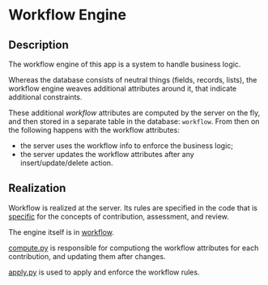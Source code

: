# Workflow Engine

## Description

The workflow engine of this app is a system to handle business logic.

Whereas the database consists of neutral things (fields, records, lists), the
workflow engine weaves additional attributes around it, that indicate additional
constraints.

These additional *workflow* attributes are computed by the server on the fly,
and then stored in a separate table in the database: `workflow`. From then on
the following happens with the workflow attributes:

*   the server uses the workflow info to enforce the business logic;
*   the server updates the workflow attributes after any insert/update/delete
    action.

## Realization

Workflow is realized at the server. Its
rules are specified in the code that is
[specific]({{repBase}}/server/controllers/specific}})
for the concepts of contribution, assessment, and review.

The engine itself is in
[workflow]({{repBase}}/server/controllers/workflow).

[compute.py]({{repBase}}/server/controllers/workflow/compute.py)
is responsible for computiong the workflow attributes for each contribution, and updating
them after changes.

[apply.py]({{repBase}}/server/controllers/workflow/apply.py)
is used to apply and enforce the workflow rules. 
